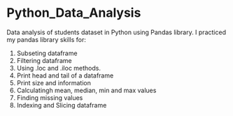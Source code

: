 # Python_Data_Analysis
Data analysis of students dataset in Python using Pandas library. I practiced my pandas library skills for:

1. Subseting dataframe
2. Filtering dataframe
3. Using .loc and .iloc methods.
4. Print head and tail of a dataframe
5. Print size and information
6. Calculatingh mean, median, min and max values
7. Finding missing values
8. Indexing and Slicing dataframe
